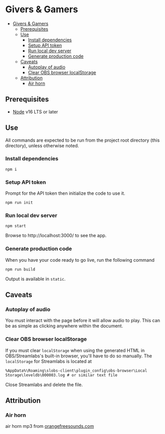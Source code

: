 # Givers & Gamers

- [Givers & Gamers](#givers--gamers)
  - [Prerequisites](#prerequisites)
  - [Use](#use)
    - [Install dependencies](#install-dependencies)
    - [Setup API token](#setup-api-token)
    - [Run local dev server](#run-local-dev-server)
    - [Generate production code](#generate-production-code)
  - [Caveats](#caveats)
    - [Autoplay of audio](#autoplay-of-audio)
    - [Clear OBS browser localStorage](#clear-obs-browser-localstorage)
  - [Attribution](#attribution)
    - [Air horn](#air-horn)

## Prerequisites
* [Node](https://nodejs.org/en/download/) v16 LTS or later

## Use
All commands are expected to be run from the project root directory
(this directory), unless otherwise noted.

### Install dependencies
```shell
npm i
```

### Setup API token
Prompt for the API token then initialize the code to use it.
```shell
npm run init
```

### Run local dev server
```shell
npm start
```
Browse to http://localhost:3000/ to see the app.

### Generate production code
When you have your code ready to go live, run the following command
```shell
npm run build
```

Output is available in `static`.

## Caveats
### Autoplay of audio
You must interact with the page before it will allow audio to play. This
can be as simple as clicking anywhere within the document.

### Clear OBS browser localStorage
If you must clear `localStorage` when using the generated HTML in
OBS/Streamlabs's built-in browser, you'll have to do so manually. The
`localStorage` for Streamlabs is located at
```
%AppData%\Roaming\slobs-client\plugin_config\obs-browser\Local Storage\leveldb\000003.log # or similar text file
```
Close Streamlabs and delete the file.

## Attribution

### Air horn
air horn mp3 from [orangefreesounds.com](https://orangefreesounds.com/dj-air-horn-sound-effect/)

